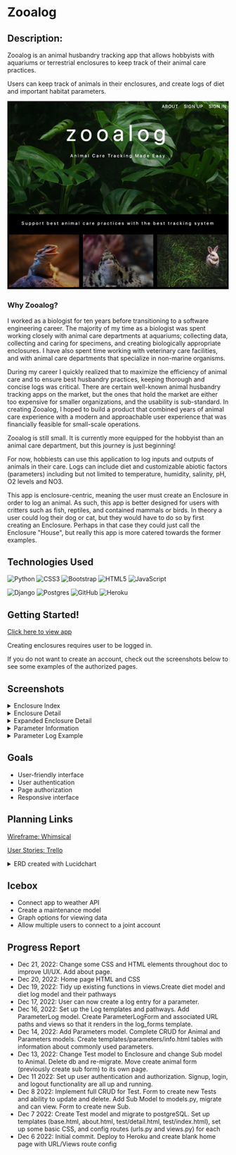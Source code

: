 # Zooalog

## Description: 

Zooalog is an animal husbandry tracking app that allows hobbyists with aquariums or terrestrial enclosures to keep track of their animal care practices.

Users can keep track of animals in their enclosures, and create logs of diet and important habitat parameters.

![Home page](./main_app/static/images/home.png)

### Why Zooalog?

I worked as a biologist for ten years before transitioning to a software engineering career. The majority of my time as a biologist was spent working closely with animal care departments at aquariums; collecting data, collecting and caring for specimens, and creating biologically appropriate enclosures. I have also spent time working with veterinary care facilities, and with animal care departments that specialize in non-marine organisms.

During my career I quickly realized that to maximize the efficiency of animal care and to ensure best husbandry practices, keeping thorough and concise logs was critical. There are certain well-known animal husbandry tracking apps on the market, but the ones that hold the market are either too expensive for smaller organizations, and the usability is sub-standard. In creating Zooalog, I hoped to build a product that combined years of animal care experience with a modern and approachable user experience that was financially feasible for small-scale operations.

Zooalog is still small. It is currently more equipped for the hobbyist than an animal care department, but this journey is just beginning!

For now, hobbiests can use this application to log inputs and outputs of animals in their care. Logs can include diet and customizable abiotic factors (parameters) including but not limited to temperature, humidity, salinity, pH, O2 levels and NO3. 

This app is enclosure-centric, meaning the user must create an Enclosure in order to log an animal. As such, this app is better designed for users with critters such as fish, reptiles, and contained mammals or birds. In theory a user could log their dog or cat, but they would have to do so by first creating an Enclosure. Perhaps in that case they could just call the Enclosure "House", but really this app is more catered towards the former examples. 

## Technologies Used

![Python](https://img.shields.io/badge/python-3670A0?style=for-the-badge&logo=python&logoColor=ffdd54)
![CSS3](https://img.shields.io/badge/css3-%231572B6.svg?style=for-the-badge&logo=css3&logoColor=white) 
![Bootstrap](https://img.shields.io/badge/bootstrap-%23563D7C.svg?style=for-the-badge&logo=bootstrap&logoColor=white)
![HTML5](https://img.shields.io/badge/html5-%23E34F26.svg?style=for-the-badge&logo=html5&logoColor=white) 
![JavaScript](https://img.shields.io/badge/javascript-%23323330.svg?style=for-the-badge&logo=javascript&logoColor=%23F7DF1E) 

![Django](https://img.shields.io/badge/django-%23092E20.svg?style=for-the-badge&logo=django&logoColor=white)
![Postgres](https://img.shields.io/badge/postgres-%23316192.svg?style=for-the-badge&logo=postgresql&logoColor=white)
![GitHub](https://img.shields.io/badge/github-%23121011.svg?style=for-the-badge&logo=github&logoColor=white)
![Heroku](https://img.shields.io/badge/heroku-%23430098.svg?style=for-the-badge&logo=heroku&logoColor=white)

## Getting Started!

[Click here to view app](https://zooalog.herokuapp.com/)

Creating enclosures requires user to be logged in. 

If you do not want to create an account, check out the screenshots below to see some examples of the authorized pages. 

## Screenshots

<details>
    <summary> Enclosure Index </summary>
    <img src="main_app/static/images/enclosure_index.png">
</details>
<details>
    <summary> Enclosure Detail </summary>
    <img src="main_app/static/images/enclosure_detail.png">
</details>
<details>
    <summary> Expanded Enclosure Detail </summary>
    <img src="main_app/static/images/enclosure-expand.png">
</details>
<details>
    <summary> Parameter Information </summary>
    <img src="main_app/static/images/param-info.png">
</details>
<details>
    <summary> Parameter Log Example </summary>
    <img src="main_app/static/images/log-expand.png">
</details>

## Goals

* User-friendly interface
* User authentication
* Page authorization
* Responsive interface

## Planning Links

[Wireframe: Whimsical](https://whimsical.com/zooalog-D5avFK95o1bgy94H4kbUSd@3CRerdhrAw89dQ8hhdkVHFp1)

[User Stories: Trello](https://trello.com/invite/b/MhlMC0Qn/c32c891202deb797028f567e7c5d68d3/zooalog)
<details>
    <summary> ERD created with Lucidchart </summary>
    <img src="main_app/static/images/erd.png">
</details>

## Icebox

* Connect app to weather API
* Create a maintenance model
* Graph options for viewing data
* Allow multiple users to connect to a joint account

## Progress Report

* Dec 21, 2022: Change some CSS and HTML elements throughout doc to improve UI/UX. Add about page.
* Dec 20, 2022: Home page HTML and CSS
* Dec 19, 2022: Tidy up existing functions in views.Create diet model and diet log model and their pathways
* Dec 17, 2022: User can now create a log entry for a parameter.
* Dec 16, 2022: Set up the Log templates and pathways. Add ParameterLog model. Create ParameterLogForm and associated URL paths and views so that it renders in the log_forms template. 
* Dec 14, 2022: Add Parameters model. Complete CRUD for Animal and Parameters models. Create templates/parameters/info.html tables with information about commonly used parameters. 
* Dec 13, 2022: Change Test model to Enclosure and change Sub model to Animal. Delete db and re-migrate. Move create animal form (previously create sub form) to its own page. 
* Dec 11 2022: Set up user authentication and authorization. Signup, login, and logout functionality are all up and running.
* Dec 8 2022: Implement full CRUD for Test. Form to create new Tests and ability to update and delete. Add Sub Model to models.py, migrate and can view. Form to create new Sub.
* Dec 7 2022: Create Test model and migrate to postgreSQL. Set up templates (base.html, about.html, test/detail.html, test/index.html), set up some basic CSS, and config routes (urls.py and views.py) for each
* Dec 6 2022: Initial commit. Deploy to Heroku and create blank home page with URL/Views route config